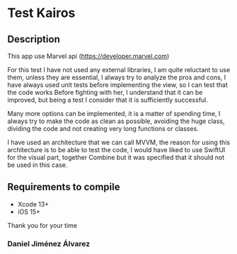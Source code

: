 # Test Kairos


## Description
This app use Marvel api (https://developer.marvel.com)

For this test I have not used any external libraries, I am quite reluctant to use them, unless they are essential, I always try to analyze the pros and cons, I have always used unit tests before implementing the view, so I can test that the code works Before fighting with her, I understand that it can be improved, but being a test I consider that it is sufficiently successful.
 
Many more options can be implemented, it is a matter of spending time, I always try to make the code as clean as possible, avoiding the huge class, dividing the code and not creating very long functions or classes.

I have used an architecture that we can call MVVM, the reason for using this architecture is to be able to test the code, I would have liked to use SwiftUI for the visual part, together Combine but it was specified that it should not be used in this case.


## Requirements to compile

* Xcode 13+
* iOS 15+

Thank you for your time
### Daniel Jiménez Álvarez

